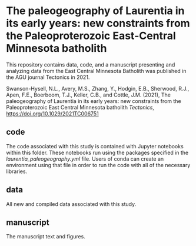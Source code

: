 # The paleogeography of Laurentia in its early years: new constraints from the Paleoproterozoic East-Central Minnesota batholith

This repository contains data, code, and a manuscript presenting and analyzing data from the East Central Minnesota Batholith was published in the AGU journal Tectonics in 2021.

Swanson-Hysell, N.L., Avery, M.S., Zhang, Y., Hodgin, E.B., Sherwood, R.J., Apen, F.E., Boerboom, T.J., Keller, C.B.,  and Cottle, J.M. (2021), The paleogeography of Laurentia in its early years: new constraints from the Paleoproterozoic East Central Minnesota batholith *Tectonics*, https://doi.org/10.1029/2021TC006751

## code

The code associated with this study is contained with Jupyter notebooks within this folder. These notebooks run using the packages specified in the *laurentia_paleogeography.yml* file. Users of conda can create an environment using that file in order to run the code with all of the necessary libraries.

## data

All new and compiled data associated with this study.

## manuscript

The manuscript text and figures.
